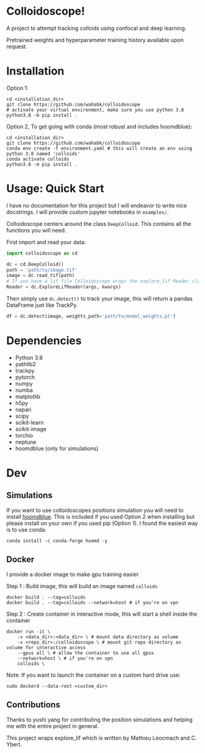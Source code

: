 # Colloidoscope!

A project to attempt tracking colloids using confocal and deep learning.

Pretrained weights and hyperparameter training history available upon request.

# Installation

Option 1:

```
cd <installation_dir>
git clone https://github.com/wahabk/colloidoscope
# activate your virtual environment, make sure you use python 3.8
python3.8 -m pip install .
```

Option 2, To get going with conda (most robust and includes hoomdblue):

```
cd <installation_dir>
git clone https://github.com/wahabk/colloidoscope
conda env create -f environment.yaml # this will create an env using python 3.8 named 'colloids'
conda activate colloids
python3.8 -m pip install .
```

# Usage: Quick Start

I have no documentation for this project but I will endeavor to write nice docstrings. I will provide custom jupyter notebooks in ```examples/```.

Colloidoscope centers around the class ```DeepColloid```. This contains all the functions you will need.

First import and read your data:

```Python
import colloidoscope as cd

dc = cd.DeepColloid()
path = 'path/to/image.tif'
image = dc.read_tif(path)
# If you have a lif file Colloidoscope wraps the explore_lif Reader class
Reader = dc.ExploreLifReader(args, kwargs)
```

Then simply use ```dc.detect()``` to track your image, this will return a pandas DataFrame just like TrackPy.

```Python
df = dc.detect(image, weights_path='path/to/model_weights.pt')
```

# Dependencies

 - Python 3.8
 - pathlib2 
 - trackpy 
 - pytorch 
 - numpy 
 - numba 
 - matplotlib 
 - h5py 
 - napari 
 - scipy 
 - scikit-learn 
 - scikit-image 
 - torchio 
 - neptune 
 - hoomdblue (only for simulations)

# Dev 
## Simulations

If you want to use colloidoscopes positions simulation you will need to install [hoomdblue](https://github.com/glotzerlab/hoomd-blue). This is included if you used Option 2 when installing but please install on your own if you used pip (Option 1). I found the easiest way is to use conda:

```conda install -c conda-forge hoomd -y```

## Docker

I provide a docker image to make gpu training easier

Step 1 : Build image, this will build an image named ```colloids```

```
docker build . --tag=colloids 
docker build . --tag=colloids --network=host # if you're on vpn
```

Step 2 : Create container in interactive mode, this will start a shell inside the container

```
docker run -it \
	-v <data_dir>:<data_dir> \ # mount data directory as volume
	-v <repo_dir>:/colloidoscope \ # mount git repo directory as volume for interactive access
	--gpus all \ # allow the container to use all gpus
	--network=host \ # if you're on vpn
	colloids \ 
```

Note:
If you want to launch the container on a custom hard drive use:

```sudo dockerd --data-root <custom_dir>```

## Contributions

Thanks to yushi yang for contributing the position simulations and helping me with the entire project in general.

This project wraps explore_lif which is written by Mathieu Leocmach and C. Ybert.
